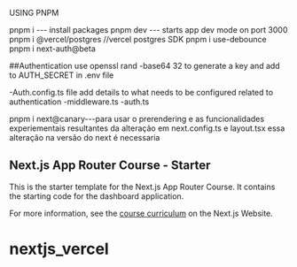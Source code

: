 USING PNPM

pnpm i  --- install packages
pnpm dev --- starts app dev mode on port 3000
pnpm i @vercel/postgres //vercel postgres SDK
pnpm i use-debounce
pnpm i next-auth@beta 

##Authentication
use openssl rand -base64 32 to generate a key and add to AUTH_SECRET in .env file

-Auth.config.ts file add details  to what needs to be configured related to authentication
-middleware.ts
-auth.ts

pnpm i next@canary---para usar o prerendering e as funcionalidades experiementais resultantes da alteração em next.config.ts e layout.tsx essa alteração na versão do next é necessaria


## Next.js App Router Course - Starter

This is the starter template for the Next.js App Router Course. It contains the starting code for the dashboard application.

For more information, see the [course curriculum](https://nextjs.org/learn) on the Next.js Website.
# nextjs_vercel
